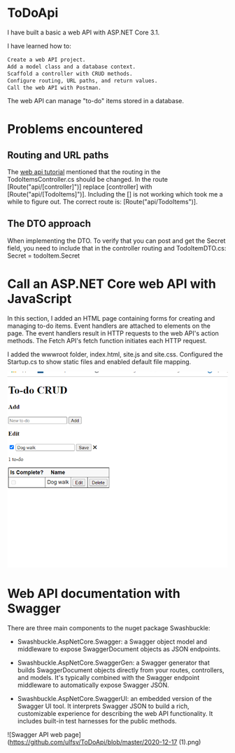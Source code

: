 # ToDoApi

I have built a basic a web API with ASP.NET Core 3.1.

I have learned how to:

    Create a web API project.
    Add a model class and a database context.
    Scaffold a controller with CRUD methods.
    Configure routing, URL paths, and return values.
    Call the web API with Postman.

The web API can manage "to-do" items stored in a database.

# Problems encountered

## Routing and URL paths

The [web api tutorial](https://docs.microsoft.com/en-us/aspnet/core/tutorials/first-web-api?view=aspnetcore-3.1&tabs=visual-studio) mentioned that
the routing in the TodoItemsController.cs should be changed. In the route [Route("api/[controller]")] replace [controller] with [Route("api/[TodoItems]")].
Including the [] is not working which took me a while to figure out. The correct route is: [Route("api/TodoItems")].

## The DTO approach
When implementing the DTO. To verify that you can post and get the Secret field, you need to include that in the controller routing and TodoItemDTO.cs: Secret = todoItem.Secret

# Call an ASP.NET Core web API with JavaScript

In this section, I added an HTML page containing forms for creating and managing to-do items. Event handlers are attached to elements on the page. The event handlers result in HTTP requests to the web API's action methods. The Fetch API's fetch function initiates each HTTP request.

I added the wwwroot folder, index.html, site.js and site.css. Configured the Startup.cs to show static files and enabled default file mapping.

![Image of javascript front end](https://github.com/ulfsv/ToDoApi/blob/master/2020-12-17.png)

# Web API documentation with Swagger 

There are three main components to the nuget package Swashbuckle:

- Swashbuckle.AspNetCore.Swagger: a Swagger object model and middleware to expose SwaggerDocument objects as JSON endpoints.

- Swashbuckle.AspNetCore.SwaggerGen: a Swagger generator that builds SwaggerDocument objects directly from your routes, controllers, and models. It's typically combined with the Swagger endpoint middleware to automatically expose Swagger JSON.

- Swashbuckle.AspNetCore.SwaggerUI: an embedded version of the Swagger UI tool. It interprets Swagger JSON to build a rich, customizable experience for describing the web API functionality. It includes built-in test harnesses for the public methods.

![Swagger API web page](https://github.com/ulfsv/ToDoApi/blob/master/2020-12-17 (1).png)
